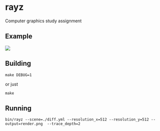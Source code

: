# rayz
Computer graphics study assignment

## Example
![](https://raw.githubusercontent.com/ivandmitrievsky/rayz/master/render.png?token=ACbcKGBUZjRCDNzFIMCkO2Drya2-w1CNks5VR22XwA%3D%3D)

## Building

```
make DEBUG=1
```
or just
```
make
```

## Running

```
bin/rayz --scene=./diff.yml --resolution_x=512 --resolution_y=512 --output=render.png  --trace_depth=2
```
